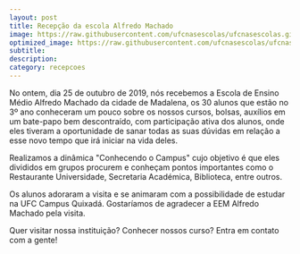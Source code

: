 ```yaml
---
layout: post
title: Recepção da escola Alfredo Machado
image: https://raw.githubusercontent.com/ufcnasescolas/ufcnasescolas.github.io/master/base/16/__capa.jpeg
optimized_image: https://raw.githubusercontent.com/ufcnasescolas/ufcnasescolas.github.io/master/base/.thumb/16/Readme.jpg
subtitle: 
description: 
category: recepcoes
---
```

<!-- DON'T EDIT THIS FILE, GENERATED BY SCRIPT -->
<!-- DON'T EDIT THIS FILE, GENERATED BY SCRIPT -->
<!-- DON'T EDIT THIS FILE, GENERATED BY SCRIPT -->
<!-- DON'T EDIT THIS FILE, GENERATED BY SCRIPT -->
<!-- DON'T EDIT THIS FILE, GENERATED BY SCRIPT -->



No ontem, dia 25 de outubro de 2019, nós recebemos a Escola de Ensino Médio Alfredo Machado da cidade de Madalena, os 30 alunos que estão no 3º ano conheceram um pouco sobre os nossos cursos, bolsas, auxílios em um bate-papo bem descontraído, com participação ativa dos alunos, onde eles tiveram a oportunidade de sanar todas as suas dúvidas em relação a esse novo tempo que irá iniciar na vida deles.

Realizamos a dinâmica "Conhecendo o Campus" cujo objetivo é que eles divididos em grupos procurem e conheçam pontos importantes como o Restaurante Universidade, Secretaria Académica, Biblioteca, entre outros.

Os alunos adoraram a visita e se animaram com a possibilidade de estudar na UFC Campus Quixadá.
Gostaríamos de agradecer a EEM Alfredo Machado pela visita.


Quer visitar nossa instituição? Conhecer nossos curso? Entra em contato com a gente! 
